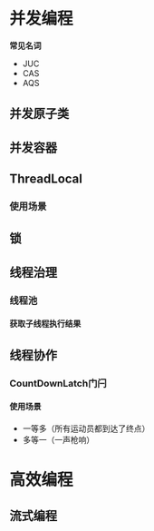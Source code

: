 # 并发编程

**常见名词**

- JUC
- CAS
- AQS

## 并发原子类

## 并发容器

## ThreadLocal

### 使用场景

## 锁

## 线程治理

### 线程池

#### 获取子线程执行结果



## 线程协作

### CountDownLatch门闩

#### 使用场景

- 一等多（所有运动员都到达了终点）
- 多等一（一声枪响）

# 高效编程

## 流式编程

